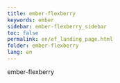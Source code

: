 ```yaml
---
title: ember-flexberry
keywords: ember
sidebar: ember-flexberry_sidebar
toc: false
permalink: en/ef_landing_page.html
folder: ember-flexberry
lang: en
---
```


ember-flexberry